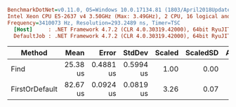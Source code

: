 ``` ini

BenchmarkDotNet=v0.11.0, OS=Windows 10.0.17134.81 (1803/April2018Update/Redstone4)
Intel Xeon CPU E5-2637 v4 3.50GHz (Max: 3.49GHz), 2 CPU, 16 logical and 8 physical cores
Frequency=3410073 Hz, Resolution=293.2489 ns, Timer=TSC
  [Host]     : .NET Framework 4.7.2 (CLR 4.0.30319.42000), 64bit RyuJIT-v4.7.3110.0
  DefaultJob : .NET Framework 4.7.2 (CLR 4.0.30319.42000), 64bit RyuJIT-v4.7.3110.0


```
|         Method |     Mean |     Error |    StdDev | Scaled | ScaledSD | Allocated |
|--------------- |---------:|----------:|----------:|-------:|---------:|----------:|
|           Find | 25.38 us | 0.4881 us | 0.5994 us |   1.00 |     0.00 |       0 B |
| FirstOrDefault | 82.67 us | 0.0924 us | 0.0819 us |   3.26 |     0.07 |      41 B |
